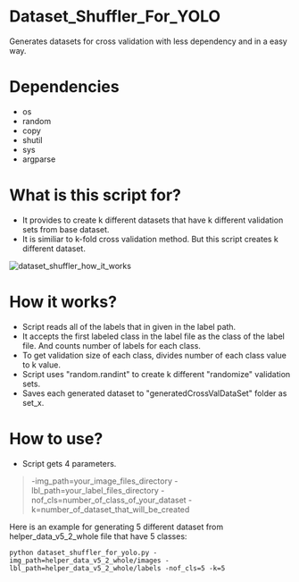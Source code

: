 # Dataset_Shuffler_For_YOLO
Generates datasets for cross validation with less dependency and in a easy way.

# Dependencies 
- os
- random
- copy
- shutil
- sys
- argparse

# What is this script for?
- It provides to create k different datasets that have k different validation sets from base dataset.
- It is similiar to k-fold cross validation method. But this script creates k different dataset.

![dataset_shuffler_how_it_works](https://github.com/bahadiryildirimeem/Dataset_Shuffler_For_YOLO/assets/45585791/21cf9768-2783-46c2-b484-d25b23d8427b)

# How it works?
- Script reads all of the labels that in given in the label path. 
- It accepts the first labeled class in the label file as the class of the label file. And counts number of labels for each class.
- To get validation size of each class, divides number of each class value to k value.
- Script uses "random.randint" to create k different "randomize" validation sets. 
- Saves each generated dataset to "generatedCrossValDataSet" folder as set_x.

# How to use?
-  Script gets 4 parameters.
  > -img_path=your_image_files_directory
  > -lbl_path=your_label_files_directory
  > -nof_cls=number_of_class_of_your_dataset
  > -k=number_of_dataset_that_will_be_created

Here is an example for generating 5 different dataset from helper_data_v5_2_whole file that have 5 classes: 

```python dataset_shuffler_for_yolo.py -img_path=helper_data_v5_2_whole/images -lbl_path=helper_data_v5_2_whole/labels -nof_cls=5 -k=5```

